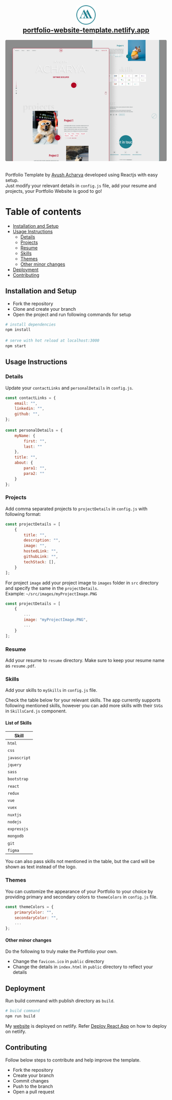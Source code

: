 <h2 align="center">
    <a href="https://github.com/jash139/">
        <img src="./public/favicon.ico" alt="Logo" width="60" height="60" />
    </a>
    <br/>
    <a href="https://portfolio-website-template.netlify.app/">portfolio-website-template.netlify.app</a>
</h2>

<div align="center">
    <img src="./src/images/templateIllustration.png" alt="Illustration" />
</div>

<br/>

Portfolio Template by [Ayush Acharya](https://github.com/jash139/) developed using Reactjs with easy setup.
<br />
Just modify your relevant details in `config.js` file, add your resume and projects,
your Portfolio Website is good to go!

# Table of contents

* [Installation and Setup](#installation-and-setup)
* [Usage Instructions](#usage-instructions)
    * [Details](#details)
    * [Projects](#projects)
    * [Resume](#resume)
    * [Skills](#skills)
    * [Themes](#themes)
    * [Other minor changes](#other-minor-changes)
* [Deployment](#deployment)
* [Contributing](#contributing)

## Installation and Setup

* Fork the repository
* Clone and create your branch
* Open the project and run following commands for setup

```bash
# install dependencies
npm install

# serve with hot reload at localhost:3000
npm start
```

## Usage Instructions

### Details

Update your `contactLinks` and `personalDetails` in `config.js`.

```jsx
const contactLinks = {
    email: "",
    linkedin: "",
    github: "",
};

const personalDetails = {
    myName: {
        first: "",
        last: ""
    },
    title: "",
    about: {
        para1: "",
        para2: ""
    }
};
```

### Projects

Add comma separated projects to `projectDetails` in `config.js` with following format:

```jsx
const projectDetails = [
    {
        title: "",
        description: "",
        image: "",
        hostedLink: "",
        githubLink: "",
        techStack: [],
    }
];
```

For project `image` add your project image to `images` folder in `src` directory and specify the same in the `projectDetails`.
<br />
Example:
`~/src/images/myProjectImage.PNG`

```jsx
const projectDetails = [
    {
        ...
        image: "myProjectImage.PNG",
        ...
    }
];
```

### Resume

Add your resume to `resume` directory. Make sure to keep your resume name as `resume.pdf`.


### Skills

Add your skills to `mySkills` in `config.js` file.

Check the table below for your relevant skills. The app currently supports following mentioned skills, however you can add more skills with their `SVGs` in `SkillsCard.js` component.

#### List of Skills

| Skill           |
| --------------- |
| `html`          |
| `css`           |
| `javascript`    |
| `jquery`        |
| `sass`          |
| `bootstrap`     |
| `react`         |
| `redux`         |
| `vue`           |
| `vuex`          |
| `nuxtjs`        |
| `nodejs`        |
| `expressjs`     |
| `mongodb`       |
| `git`           |
| `figma`         |

You can also pass skills not mentioned in the table, but the card will be shown as text instead of the logo.

### Themes

You can customize the appearance of your Portfolio to your choice by providing primary and secondary colors to `themeColors` in `config.js` file.

```jsx
const themeColors = {
    primaryColor: "",
    secondaryColor: "",
    ...
};
```

#### Other minor changes

Do the following to truly make the Portfolio your own.

* Change the `favicon.ico` in `public` directory
* Change the details in `index.html` in `public` directory to reflect your details

## Deployment
Run build command with publish directory as `build`.

```bash
# build command
npm run build
```

My [website](https://ayushacharya.netlify.app/) is deployed on netlify. Refer [Deploy React App](https://www.netlify.com/blog/2016/07/22/deploy-react-apps-in-less-than-30-seconds/) on how to deploy on netlify.

## Contributing
Follow below steps to contribute and help improve the template.

* Fork the repository
* Create your branch 
* Commit changes
* Push to the branch
* Open a pull request